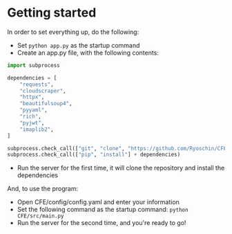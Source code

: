 # Getting started

In order to set everything up, do the following:

- Set `python app.py` as the startup command
- Create an app.py file, with the following contents:

```python
import subprocess

dependencies = [
    "requests",
    "cloudscraper",
    "httpx",
    "beautifulsoup4",
    "pyyaml",
    "rich",
    "pyjwt",
    "imaplib2",
]

subprocess.check_call(["git", "clone", "https://github.com/Ryoschin/CFE.git"])
subprocess.check_call(["pip", "install"] + dependencies)
```

- Run the server for the first time, it will clone the repository and install the dependencies

And, to use the program:

- Open CFE/config/config.yaml and enter your information
- Set the following command as the startup command: `python CFE/src/main.py`
- Run the server for the second time, and you're ready to go!
